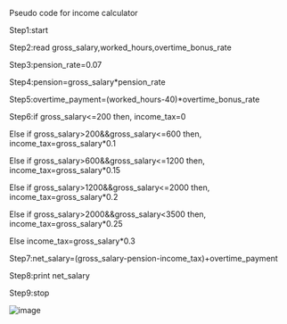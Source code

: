 Pseudo code for income calculator

Step1:start

Step2:read gross_salary,worked_hours,overtime_bonus_rate

Step3:pension_rate=0.07

Step4:pension=gross_salary*pension_rate

Step5:overtime_payment=(worked_hours-40)*overtime_bonus_rate

Step6:if gross_salary<=200 then, income_tax=0

Else if gross_salary>200&&gross_salary<=600 then, income_tax=gross_salary*0.1

Else if gross_salary>600&&gross_salary<=1200 then, income_tax=gross_salary*0.15

Else if gross_salary>1200&&gross_salary<=2000 then, income_tax=gross_salary*0.2

Else if gross_salary>2000&&gross_salary<3500 then, income_tax=gross_salary*0.25

Else income_tax=gross_salary*0.3

Step7:net_salary=(gross_salary-pension-income_tax)+overtime_payment

Step8:print net_salary

Step9:stop


![image](https://github.com/SWEG-2015EC-Batch/Binary-Bombers/assets/149320386/c7456ee7-d915-4b09-bf50-4b377dd8c9c2)
